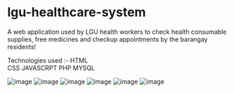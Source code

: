 # lgu-healthcare-system
A web application used by LGU health workers to check health consumable supplies, free medicines and checkup appointments by the barangay residents!

Technologies  used :- 
HTML  
CSS
JAVASCRPT
PHP 
MYSQL

![image](https://github.com/jvfaeldon20/lgu-healthcare-system/assets/61104555/bc2cf4ce-a637-4b54-8eeb-79e3efcc6820)
![image](https://github.com/jvfaeldon20/lgu-healthcare-system/assets/61104555/bb4ba1de-664c-4604-bed5-b0fa5b1c8a0f)
![image](https://github.com/jvfaeldon20/lgu-healthcare-system/assets/61104555/9ea831a5-b815-48d7-8477-a31835459845)
![image](https://github.com/jvfaeldon20/lgu-healthcare-system/assets/61104555/ece10ef4-36c0-4d8e-94fa-2c862c6a9d49)
![image](https://github.com/jvfaeldon20/lgu-healthcare-system/assets/61104555/ea84d245-9a22-4025-87b7-c98a9b21cfd5)
![image](https://github.com/jvfaeldon20/lgu-healthcare-system/assets/61104555/40b76ce3-1540-4515-bad4-4f7aba17e82f)

